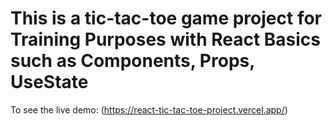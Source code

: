 # This is a tic-tac-toe game project for Training Purposes with React Basics such as Components, Props, UseState 

To see the live demo: (https://react-tic-tac-toe-project.vercel.app/)
